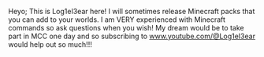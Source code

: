 Heyo; This is Log1eI3ear here! I will sometimes release Minecraft packs that you can add to your worlds.
I am VERY experienced with Minecraft commands so ask questions when you wish!
My dream would be to take part in MCC one day and so subscribing to www.youtube.com/@Log1eI3ear would help out so much!!!

<!---
Log1eI3ear/Log1eI3ear is a special repository because its `README.md` (this file) appears on your GitHub profile.
You can click the Preview link to take a look at your changes.
--->
